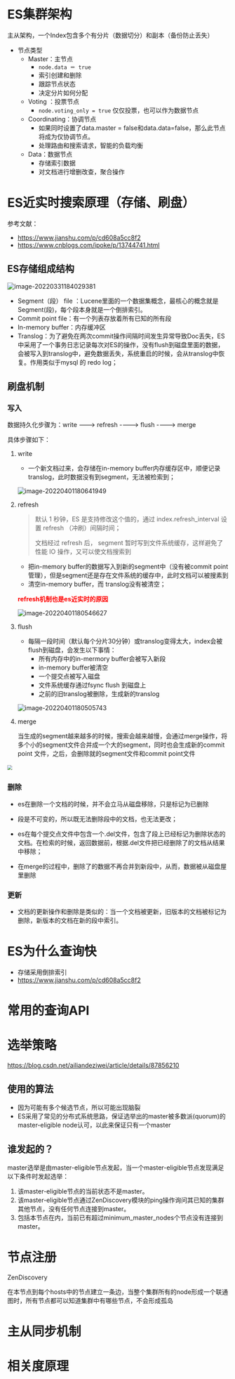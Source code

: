 # ES集群架构

主从架构，一个Index包含多个有分片（数据切分）和副本（备份防止丢失）

- 节点类型
  - Master：主节点
    - `node.data ＝ true`
    - 索引创建和删除
    - 跟踪节点状态
    - 决定分片如何分配
  - Voting ：投票节点
    - `node.voting_only = true` 仅仅投票，也可以作为数据节点
  - Coordinating：协调节点
    - 如果同时设置了data.master = false和data.data=false，那么此节点将成为仅协调节点。
    - 处理路由和搜索请求，智能的负载均衡
  - Data：数据节点
    - 存储索引数据
    - 对文档进行增删改查，聚合操作

# ES近实时搜索原理（存储、刷盘）

参考文献：

- https://www.jianshu.com/p/cd608a5cc8f2
- https://www.cnblogs.com/ipoke/p/13744741.html

## ES存储组成结构

 ![image-20220331184029381](https://gitee.com/firewolf/allinone/raw/master/images/image-20220331184029381.png)



- Segment（段） file ：Lucene里面的一个数据集概念，最核心的概念就是Segment(段)，每个段本身就是一个倒排索引。
- Commit point file：有一个列表存放着所有已知的所有段
- In-memory buffer：内存缓冲区
- Translog：为了避免在两次commit操作间隔时间发生异常导致Doc丢失，ES中采用了一个事务日志记录每次对ES的操作，没有flush到磁盘里面的数据，会被写入到translog中，避免数据丢失，系统重启的时候，会从translog中恢复。作用类似于mysql 的 redo log；

## 刷盘机制

### 写入

数据持久化步骤为：write ---> refresh ----> flush ----> merge

具体步骤如下：

1. write

   - 一个新文档过来，会存储在in-memory buffer内存缓存区中，顺便记录translog，此时数据没有到segment，无法被检索到；

    ![image-20220401180641949](https://gitee.com/firewolf/allinone/raw/master/images/image-20220401180641949.png)

2. refresh

   > 默认 1 秒钟，ES 是支持修改这个值的，通过 index.refresh_interval 设置 refresh （冲刷）间隔时间；
   >
   > 文档经过 refresh 后， segment 暂时写到文件系统缓存，这样避免了性能 IO 操作，又可以使文档搜索到

   - 把in-memory buffer的数据写入到新的segment中（没有被commit point管理），但是segment还是存在文件系统的缓存中，此时文档可以被搜素到
   - 清空in-memory buffer，而 translog没有被清空；

   <font color=red><b>refresh机制也是es近实时的原因</b></font>

   ![image-20220401180546627](https://gitee.com/firewolf/allinone/raw/master/images/image-20220401180546627.png)

3. flush

   - 每隔一段时间（默认每个分片30分钟）或translog变得太大，index会被flush到磁盘，会发生以下事情：
     - 所有内存中的in-mermory buffer会被写入新段
     - in-memory buffer被清空
     - 一个提交点被写入磁盘
     - 文件系统缓存通过fsync flush 到磁盘上
     - 之前的旧translog被删除，生成新的translog

    ![image-20220401180505743](https://gitee.com/firewolf/allinone/raw/master/images/image-20220401180505743.png)

4. merge

   当生成的segment越来越多的时候，搜索会越来越慢，会通过merge操作，将多个小的segment文件合并成一个大的segment，同时也会生成新的commit point 文件，之后，会删除就的segment文件和commit point文件

​        <img src="https://gitee.com/firewolf/allinone/raw/master/images/image-20220401180906592.png" style="zoom:70%;" />



### 删除

- es在删除一个文档的时候，并不会立马从磁盘移除，只是标记为已删除

- 段是不可变的，所以既无法删除段中的文档，也无法更改；
- es在每个提交点文件中包含一个.del文件，包含了段上已经标记为删除状态的文档。在检索的时候，返回数据前，根据.del文件把已经删除了的文档从结果中移除；
- 在merge的过程中，删除了的数据不再合并到新段中，从而，数据被从磁盘屋里删除



### 更新

- 文档的更新操作和删除是类似的：当一个文档被更新，旧版本的文档被标记为删除，新版本的文档在新的段中索引。



# ES为什么查询快

- 存储采用倒排索引
-  https://www.jianshu.com/p/cd608a5cc8f2





# 常用的查询API





# 选举策略

https://blog.csdn.net/ailiandeziwei/article/details/87856210

## 使用的算法

- 因为可能有多个候选节点，所以可能出现脑裂
- ES采用了常见的分布式系统思路，保证选举出的master被多数派(quorum)的master-eligible node认可，以此来保证只有一个master

## 谁发起的？

master选举是由master-eligible节点发起，当一个master-eligible节点发现满足以下条件时发起选举：

1. 该master-eligible节点的当前状态不是master。
2. 该master-eligible节点通过ZenDiscovery模块的ping操作询问其已知的集群其他节点，没有任何节点连接到master。
3. 包括本节点在内，当前已有超过minimum_master_nodes个节点没有连接到master。





# 节点注册

ZenDiscovery

在本节点到每个hosts中的节点建立一条边，当整个集群所有的node形成一个联通图时，所有节点都可以知道集群中有哪些节点，不会形成孤岛





# 主从同步机制





# 相关度原理